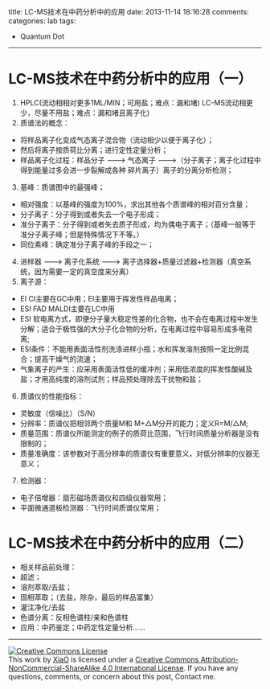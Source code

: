 title: LC-MS技术在中药分析中的应用
date: 2013-11-14 18:16:28
comments:
categories: lab
tags: 
  - Quantum Dot
---

# LC-MS技术在中药分析中的应用（一）
1. HPLC(流动相相对更多1ML/MIN；可用盐；难点：漏和堵)
LC-MS流动相更少，尽量不用盐；难点：漏和堵且离子化)
2. 质谱法的概念：
 * 将样品离子化变成气态离子混合物（流动相少以便于离子化）；
 * 然后将离子按质荷比分离；进行定性定量分析；
 * 样品离子化过程：样品分子 ---> 气态离子 --->（分子离子；离子化过程中得到能量过多会进一步裂解成各种 碎片离子）离子的分离分析检测；
3. 基峰：质谱图中的最强峰；<!--more-->
  * 相对强度：以基峰的强度为100%，求出其他各个质谱峰的相对百分含量；
  * 分子离子：分子得到或者失去一个电子形成；
  * 准分子离子：分子得到或者失去质子形成，均为偶电子离子；（基峰一般等于准分子离子峰；但是特殊情况下不等。）
  * 同位素峰：确定准分子离子峰的手段之一；
4. 进样器 ---> 离子化系统 ---> 离子选择器+质量过滤器+检测器（真空系统，因为需要一定的真空度来分离）
5. 离子源：
 * EI CI主要在GC中用；EI主要用于挥发性样品电离；
 * ESI FAD MALDI主要在LC中用
 * ESI 软电离方式，即便分子量大稳定性差的化合物，也不会在电离过程中发生分解；适合于极性强的大分子化合物的分析，在电离过程中容易形成多电荷离;
 * ESI条件：不能用表面活性剂洗涤进样小瓶；水和挥发溶剂按照一定比例混合；提高干燥气的流速；
 * 气象离子的产生：应采用表面活性低的缓冲剂；采用低浓度的挥发性酸碱及盐；才用高纯度的溶剂试剂；样品预处理除去干扰物和盐；
6. 质谱仪的性能指标：
 * 灵敏度（信噪比）（S/N）
 * 分辨率：质谱仪把相邻两个质量M和 M+△M分开的能力；定义R=M/△M;
 * 质量范围：质谱仪所能测定的例子的质荷比范围，飞行时间质量分析器是没有限制的；
 * 质量准确度：该参数对于高分辨率的质谱仪有重要意义，对低分辨率的仪器无意义；
7. 检测器：
 * 电子倍增器：扇形磁场质谱仪和四级仪器常用；
 * 平面微通道板检测器：飞行时间质谱仪常用；

# LC-MS技术在中药分析中的应用（二）
* 相关样品前处理：
* 超滤；
* 溶剂萃取/去盐；
* 固相萃取；（去盐，除杂，最后的样品富集）
* 灌注净化/去盐
* 色谱分离：反相色谱柱/亲和色谱柱
* 应用：中药鉴定；中药定性定量分析……

---
<a rel="license" href="http://creativecommons.org/licenses/by-nc-sa/4.0/"><img alt="Creative Commons License" style="border-width:0; border-radius: 0px !important; display: block; margin-left: auto; margin-right: auto" src="/img/by-nc-sa.svg" /></a>This work by <a xmlns:cc="http://creativecommons.org/ns#" href="mailto:navyshaw@yaoo.com" property="cc:attributionName" rel="cc:attributionURL">XiaO</a> is licensed under a <a rel="license" href="http://creativecommons.org/licenses/by-nc-sa/4.0/">Creative Commons Attribution-NonCommercial-ShareAlike 4.0 International License</a>. If you have any questions, comments, or concern about this post, Contact me.